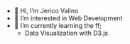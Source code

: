 - 👋 Hi, I’m Jerico Valino
- 👀 I’m interested in Web Development
- 🌱 I’m currently learning the ff;
 	- Data Visualization with D3.js

<!---
jericovalino15/jericovalino15 is a ✨ special ✨ repository because its `README.md` (this file) appears on your GitHub profile.
You can click the Preview link to take a look at your changes.
--->

